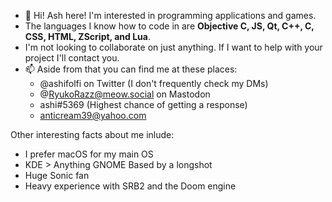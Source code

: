 - 👋 Hi! Ash here! I'm interested in programming applications and games.
- The languages I know how to code in are **Objective C, JS, Qt, C++, C, CSS, HTML, ZScript, and Lua**.
- I'm not looking to collaborate on just anything. If I want to help with your project I'll contact you.
- 📫 Aside from that you can find me at these places:
  - @ashifolfi on Twitter (I don't frequently check my DMs)
  - @RyukoRazz@meow.social on Mastodon
  - ashi#5369 (Highest chance of getting a response)
  - anticream39@yahoo.com

Other interesting facts about me inlude:
  - I prefer macOS for my main OS
  - KDE > Anything GNOME Based by a longshot
  - Huge Sonic fan
  - Heavy experience with SRB2 and the Doom engine
  
<!---
ashifolfi/ashifolfi is a ✨ special ✨ repository because its `README.md` (this file) appears on your GitHub profile.
You can click the Preview link to take a look at your changes.
--->

